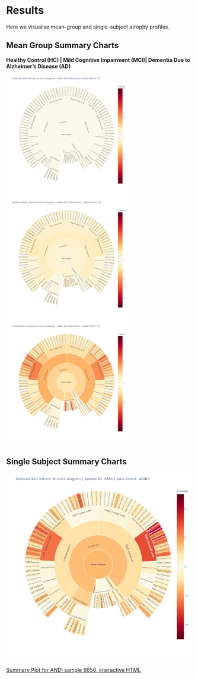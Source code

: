 # Results
Here we visualise mean-group and single-subject atrophy profiles.

## Mean Group Summary Charts

**Healthy Control (HC) | Mild Cognitive Impairment (MCI)| Dementia Due to Alzheimer’s Disease (AD)**

<p float="left">
  <img src="/Results/All_CN_mean_w_Sunburst.png" width="330" />
  <img src="/Results/All_MCI_mean_w_Sunburst.png" width="330" /> 
  <img src="/Results/All_AD_mean_w_Sunburst.png" width="330" />
</p>




## Single Subject Summary Charts
<p align="center">
  <img src="/Results/6650_ADNI3_mean_w_Sunburst.png" width="548">
</p>
<![Summary Plot for ANDI sample 6650](/Results/6650_ADNI3_mean_w_Sunburst.png)>

[Summary Plot for ANDI sample 6650, interactive HTML](https://htmlpreview.github.io/?https://github.com/martindyrba/CompOntoVisFramework/blob/master/Results/6650_ADNI3_mean_w_Sunburst.html)
